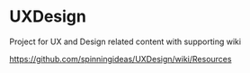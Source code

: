 # UXDesign

Project for UX and Design related content with supporting wiki

https://github.com/spinningideas/UXDesign/wiki/Resources

